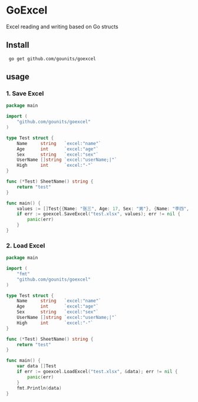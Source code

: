 # GoExcel

Excel reading and writing based on Go structs

## Install

     go get github.com/gounits/goexcel

## usage

### 1. Save Excel

```go
package main

import (
	"github.com/gounits/goexcel"
)

type Test struct {
	Name     string   `excel:"name"`
	Age      int      `excel:"age"`
	Sex      string   `excel:"sex"`
	UserName []string `excel:"userName;|"`
	High     int      `excel:"-"`
}

func (*Test) SheetName() string {
	return "test"
}

func main() {
	values := []Test{{Name: "张三", Age: 17, Sex: "男"}, {Name: "李四", Age: 18, Sex: "女"}}
	if err := goexcel.SaveExcel("test.xlsx", values); err != nil {
		panic(err)
	}
}
```

### 2. Load Excel

```go
package main

import (
	"fmt"
	"github.com/gounits/goexcel"
)

type Test struct {
	Name     string   `excel:"name"`
	Age      int      `excel:"age"`
	Sex      string   `excel:"sex"`
	UserName []string `excel:"userName;|"`
	High     int      `excel:"-"`
}

func (*Test) SheetName() string {
	return "test"
}

func main() {
	var data []Test
	if err := goexcel.LoadExcel("test.xlsx", &data); err != nil {
		panic(err)
	}
	fmt.Println(data)
}
```
